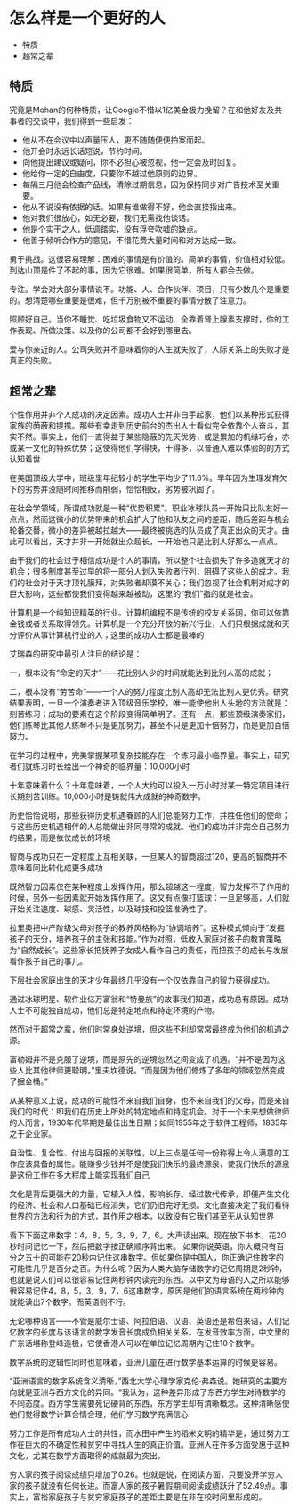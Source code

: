 # 怎么样是一个更好的人

<!-- MarkdownTOC -->

- 特质
- 超常之辈

<!-- /MarkdownTOC -->


## 特质

究竟是Mohan的何种特质，让Google不惜以1亿美金极力挽留？在和他好友及共事者的交谈中，我们得到一些启发：

+ 他从不在会议中以声量压人，更不随随便便拍案而起。
+ 他开会时永远长话短说，节约时间。
+ 向他提出建议或疑问，你不必担心被忽视，他一定会及时回复。
+ 他给你一定的自由度，只要你不越过他原则的边界。
+ 每隔三月他会检查产品线，清除过期信息，因为保持同步对广告技术至关重要。
+ 他从不说没有依据的话。如果有谁做得不好，他会直接指出来。
+ 他对我们很放心，如无必要，我们无需找他谈话。
+ 他是个实干之人，低调踏实，没有浮夸吹嘘的缺点。
+ 他善于倾听合作方的意见，不惜花费大量时间和对方达成一致。

勇于挑战。这很容易理解：困难的事情是有价值的。简单的事情，价值相对较低。到达山顶是件了不起的事，因为它很难。如果很简单，所有人都会去做。

专注。学会对大部分事情说不。功能、人、合作伙伴、项目，只有少数几个是重要的。想清楚哪些重要是很难，但千万别被不重要的事情分散了注意力。

照顾好自己。当你不睡觉、吃垃圾食物又不运动、全靠着肾上腺素支撑时，你的工作表现、所做决策、以及你的公司都不会好到哪里去。

爱与你亲近的人。公司失败并不意味着你的人生就失败了，人际关系上的失败才是真正的失败。

## 超常之辈

个性作用并非个人成功的决定因素。成功人士并非白手起家，他们以某种形式获得家族的荫蔽和提携。那些有幸走到历史前台的杰出人士看似完全依靠个人奋斗，其实不然。事实上，他们一直得益于某些隐蔽的先天优势，或是累加的机缘巧合，亦或某一文化的特殊优势；这使得他们学得快，干得多，以普通人难以体验的的方式认知着世

在美国顶级大学中，班级里年纪较小的学生平均少了11.6%。早年因为生理发育欠下的劣势并没随时间推移而削弱，恰恰相反，劣势被巩固了。

在社会学领域，所谓成功就是一种“优势积累”。职业冰球队员一开始只比队友好一点点，然而这微小的优势带来的机会扩大了他和队友之间的差距，随后差距与机会轮番交替，微小的差异被越拉越大——最终被挑选的队员成了真正出众的天才。由此可以看出，天才并非一开始就出众超长，一开始他只是比别人好那么一点点。

由于我们的社会过于相信成功是个人的事情，所以整个社会损失了许多造就天才的机会；很多制度甚至过早的将一部分人划入失败者行列，阻碍了这些人的成才。我们的社会对于天才顶礼膜拜，对失败者却漠不关心；我们忽视了社会机制对成才的巨大影响，这些都使我们变得越来越被动，这里的“我们”指的就是社会。

计算机是一个纯知识精英的行业。计算机编程不是传统的校友关系网，你可以依靠金钱或者关系取得领先。计算机是一个充分开放的新兴行业，人们只根据成就和天分评价从事计算机行业的人；这里的成功人士都是最棒的

艾瑞森的研究中最引人注目的结论是：

一，根本没有“命定的天才”——花比别人少的时间就能达到比别人高的成就；

二，根本没有“劳苦命”——一个人的努力程度比别人高却无法比别人更优秀。研究结果表明，一旦一个演奏者进入顶级音乐学校，唯一能使他出人头地的方法就是：刻苦练习；成功的要素在这个阶段变得简单明了。还有一点，那些顶级演奏家们，他们练琴比其他人练琴不只是更加努力，甚至不只是更加十倍努力，而是更加百倍努力。

在学习的过程中，完美掌握某项复杂技能存在一个练习最小临界量。事实上，研究者们就练习时长给出一个神奇的临界量：10,000小时

十年意味着什么？十年意味着，一个人大约可以投入一万小时对某一特定项目进行长期刻苦训练。10,000小时是铸就伟大成就的神奇数字。

历史恰恰说明，那些获得历史机遇眷顾的人们总能努力工作，并胜任他们的使命；与这些历史机遇相伴的人总能做出非同寻常的成就。他们的成功并非完全自己努力的结果，而是依仗成长的环境

智商与成功只在一定程度上互相关联，一旦某人的智商超过120，更高的智商并不意味着同比转化成更多成功

既然智力因素仅在某种程度上发挥作用，那么超越这一程度，智力发挥不了作用的时候，另外一些因素就开始发挥作用了。这又有点像打篮球：一旦足够高，人们就开始关注速度、球感、灵活性，以及球技和投篮准确性了。

拉里奥把中产阶级父母对孩子的教养风格称为“协调培养”。这种模式倾向于“发掘孩子的天分，培养孩子的主张和技能。”作为对照，低收入家庭对孩子的教育策略为“自然成长”。这些家长把抚养子女成人看作自己的责任，而把孩子的成长与发展看作孩子自己的事儿。

下层社会家庭出生的天才少年最终几乎没有一个仅依靠自己的智力获得成功。

通过冰球明星、软件业亿万富翁和“特曼族”的故事我们知道，成功总有原因。成功人士不可能独自成功，他们总是特定地点和特定环境的产物。

然而对于超常之辈，他们时常身处逆境，但这些不利却常常最终成为他们的机遇之源。

富勒姆并不是克服了逆境，而是原先的逆境忽然之间变成了机遇。“并不是因为这些人比其他律师更聪明，”里夫坎德说。“而是因为他们修炼了多年的领域忽然变成了掘金桶。”

从某种意义上说，成功的可能性不来自我们自身，也不来自我们的父母，而是来自我们的时代：即我们在历史上所处的特定地点和特定机会。对于一个未来想做律师的人而言，1930年代早期是最佳出生日期；如同1955年之于软件工程师，1835年之于企业家。

自治性、复合性、付出与回报的关联性，以上三点是任何一份称得上令人满意的工作应该具备的属性。能赚多少钱并不是使我们快乐的最终源泉，使我们快乐的源泉是这份工作在多大程度上能实现我们自己

文化是背后更强大的力量，它植入人性，影响长存。经过数代传承，即便产生文化的经济、社会和人口基础已经消失，它们仍旧完好无损。文化直接决定了我们看待世界的方法和行为的方式，其作用之根本，以致没有它我们甚至无从认知世界

看下下面这串数字：4，8，5，3，9，7，6。大声读出来。现在放下书本，花20秒时间记忆一下，然后把数字按正确顺序背出来。 如果你说英语，你大概只有百分之五十的可能在20秒内记住这串数字。但如果你是中国人，你正确记住数字的可能性几乎是百分之百。为什么呢？因为人类大脑存储数字的记忆周期是2秒钟，也就是说人们可以很容易记住两秒钟内读完的东西。以中文为母语的人之所以能够很容易记住4，8，5，3，9，7，6这串数字，原因是他们的语言系统在两秒钟内就能读出7个数字。而英语则不行。

无论哪种语言——不管是威尔士语、阿拉伯语、汉语、英语还是希伯来语，人们记忆数字的长度与该语言的数字发音长度成负相关关系。在发音效率方面，中文里的广东话堪称登峰造极，它使香港人可以在单位记忆周期内记住10个数字。

数字系统的逻辑性同时也意味着，亚洲儿童在进行数学基本运算的时候更容易。

“亚洲语言的数字系统含义清晰，”西北大学心理学家克伦·弗森说。她研究的主要方向就是亚洲与西方文化的异同。“我认为，这种差异形成了东西方学生对待数学的不同态度。西方学生需要死记硬背的东西，东方学生却有清晰概念。这种清晰感使他们觉得数学计算合情合理，他们学习数学充满信心

努力工作是所有成功人士的共性，而水田中产生的稻米文明的精华是，通过努力工作在巨大的不确定性和贫穷中寻找人生的真正价值。亚洲人在许多方面受惠于这种文化，尤其在数学方面取得的成就最为突出。

穷人家的孩子阅读成绩只增加了0.26。也就是说，在阅读方面，只要没开学穷人家的孩子就没有任何长进。而富人家的孩子暑假期间阅读成绩跃升了52.49点。事实上，富裕家庭孩子与贫穷家庭孩子的差距主要是在非在校时间里形成的。
